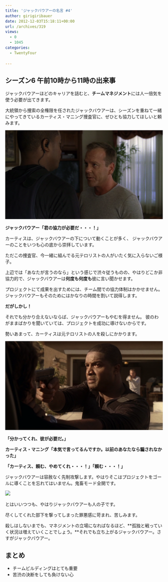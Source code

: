 ```yaml
---
title: 'ジャックバウアーの名言 #4'
author: girigiribauer
date: 2012-12-03T15:18:11+00:00
url: /archives/319
views:
  - 0
  - 1045
categories:
  - TwentyFour

---
```

## シーズン6 午前10時から11時の出来事

ジャックバウアーほどのキャリアを詰むと、**チームマネジメント**には人一倍気を使う必要が出てきます。

大統領から捜索の全権限を任されたジャックバウアーは、シーズンを重ねて一緒にやってきているカーティス・マニング捜査官に、ぜひとも協力してほしいと頼みます。

![ジャックバウアー「君の協力が必要だ・・・！」][1]

**ジャックバウアー「君の協力が必要だ・・・！」**

カーティスは、ジャックバウアーの下について動くことが多く、 ジャックバウアーのことをいつも心の底から崇拝しています。

ただこの捜査官、今一緒に組んでる元テロリストの人がいたく気に入らないご様子。

上辺では「あなたが言うのなら」という感じで渋々従うものの、やはりどこか非協力的で、ジャックバウアーは**何度も何度も**彼に言い聞かせます。

プロジェクトにて成果を出すためには、チーム間での協力体制はかかせません。ジャックバウアーもそのためにはかなりの時間を割いて説得します。

**だがしかし！**

それでも分かり合えないならば、ジャックバウアーもやむを得ません。 彼のわがままばかりを聞いていては、プロジェクトを成功に導けないからです。

勢いあまって、カーティスは元テロリストの人を殺しにかかります。

![「分かってくれ、彼が必要だ。」][2]

**「分かってくれ、彼が必要だ。」**

**カーティス・マニング「本気で言ってるんですか。以前のあなたなら騙されなかった」**

**「カーティス、頼む、やめてくれ・・・！」「頼む・・・！」**

ジャックバウアーは容赦なく先制攻撃します。やはりそこはプロジェクトをゴールに導くことを忘れてはいません。鬼畜モード全開です。

![][3]

とはいいつつも、やはりジャックバウアーも人の子です。

尽くしてくれた部下を撃ってしまった罪悪感に苛まれ、苦しみます。

殺しはしないまでも、マネジメントの立場になればなるほど、**孤独と戦っていく状況は増えていくことでしょう。**それでも立ち上がるジャックバウアー。さすがジャックバウアー。

## まとめ

  * チームビルディングはとても重要
  * 苦渋の決断をしても負けない心

 [1]: /img/2012/12/24advent04-012.png
 [2]: /img/2012/12/24advent04-022.png
 [3]: /img/2012/12/24advent04-032.png

